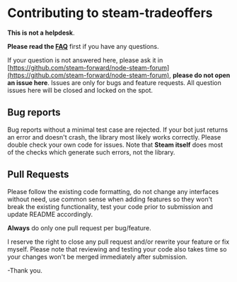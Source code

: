 # Contributing to steam-tradeoffers

__This is not a helpdesk__.

__Please read the [FAQ](https://github.com/Alex7Kom/node-steam-tradeoffers/wiki/FAQ)__ first if you have any questions.

If your question is not answered here, please ask it in [https://github.com/steam-forward/node-steam-forum](https://github.com/steam-forward/node-steam-forum), __please do not open an issue here__. Issues are only for bugs and feature requests. All question issues here will be closed and locked on the spot.

## Bug reports

Bug reports without a minimal test case are rejected. If your bot just returns an error and doesn't crash, the library most likely works correctly. Please double check your own code for issues. Note that __Steam itself__ does most of the checks which generate such errors, not the library.

## Pull Requests

Please follow the existing code formatting, do not change any interfaces without need, use common sense when adding features so they won't break the existing functionality, test your code prior to submission and update README accordingly.

__Always__ do only one pull request per bug/feature.

I reserve the right to close any pull request and/or rewrite your feature or fix myself. Please note that reviewing and testing your code also takes time so your changes won't be merged immediately after submission.

-Thank you.
